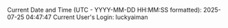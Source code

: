 Current Date and Time (UTC - YYYY-MM-DD HH:MM:SS formatted): 2025-07-25 04:47:47
Current User's Login: luckyaiman
